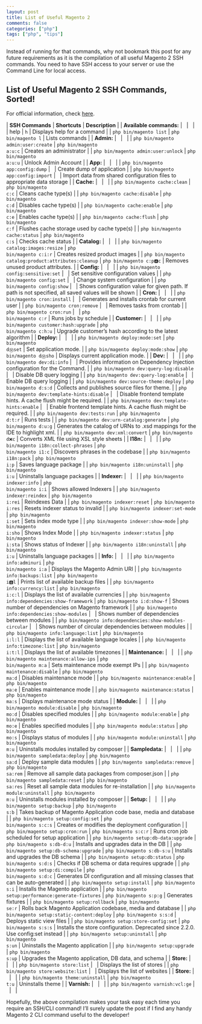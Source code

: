 ```yaml
---
layout: post
title: List of Useful Magento 2
comments: false
categories: ["php"]
tags: ["php", "tips"]
---
```


Instead of running for that commands, why not bookmark this post for any future requirements as it is the compilation of all useful Magento 2 SSH commands. You need to have SSH access to your server or use the Command Line for local access.

## List of Useful Magento 2 SSH Commands, Sorted!

For official information, check [here](https://devdocs.magento.com/guides/v2.2/config-guide/cli/config-cli-subcommands.html).
<span style="display: none;">5e4511cff09ee5470fca43d568da30334080d697</span>
<span style="display: none;">all:e0ca06d129d0e2a13d803d136e558d6e8de64578</span>

| **SSH Commands** | **Shortcuts** | **Description** |
| **Available commands:** | &nbsp; | &nbsp; |
| help | <code>h</code> | Displays help for a command |
| `php bin/magento list` | <code>php bin/magento l</code> |	Lists commands |
| **Admin:** |  &nbsp; | &nbsp; |
| `php bin/magento admin:user:create` |	<code>php bin/magento a:u:c</code> | Creates an administrator |
| `php bin/magento admin:user:unlock` |	<code>php bin/magento a:u:u</code> | Unlock Admin Account |
| **App:** |  &nbsp; | &nbsp; |
| `php bin/magento app:config:dump`	| &nbsp; |	Create dump of application |
| `php bin/magento app:config:import` | &nbsp; | Import data from shared configuration files to appropriate data storage |
| **Cache:** |  &nbsp; | &nbsp; |
| `php bin/magento cache:clean` | <code>php bin/magento c:c</code> | Cleans cache type(s) |
| `php bin/magento cache:disable` |	<code>php bin/magento c:d</code> | Disables cache type(s) |
| `php bin/magento cache:enable` | <code>php bin/magento c:e</code> | Enables cache type(s) |
| `php bin/magento cache:flush`	| <code>php bin/magento c:f</code> | Flushes cache storage used by cache type(s) |
| `php bin/magento cache:status` | <code>php bin/magento c:s</code> | Checks cache status |
| **Catalog:** |  &nbsp; | &nbsp; |
| `php bin/magento catalog:images:resize` | <code>php bin/magento c:i:r</code> | Creates resized product images |
| `php bin/magento catalog:product:attributes:cleanup` | <code>php bin/magento c:p:a:c</code> | Removes unused product attributes. |
| **Config:** |  &nbsp; | &nbsp; |
| `php bin/magento config:sensitive:set` | &nbsp; |	Set sensitive configuration values |
| `php bin/magento config:set` | &nbsp; | Change system configuration |
| `php bin/magento config:show`	| &nbsp; | Shows configuration value for given path. If path is not specified, all saved values will be shown |
| **Cron:** |  &nbsp; | &nbsp; |
| `php bin/magento cron:install` | &nbsp; | Generates and installs crontab for current user |
| `php bin/magento cron:remove` | &nbsp; | Removes tasks from crontab |
| `php bin/magento cron:run` | &nbsp; |	<code>php bin/magento c:r</code> | Runs jobs by schedule |
| **Customer:** |  &nbsp; | &nbsp; |
| `php bin/magento customer:hash:upgrade` | <code>php bin/magento c:h:u</code> | Upgrade customer’s hash according to the latest algorithm |
| **Deploy:** |  &nbsp; | &nbsp; |
| `php bin/magento deploy:mode:set` | <code>php bin/magento d:m:set</code> | Set application mode. |
| `php bin/magento deploy:mode:show` | <code>php bin/magento d:m:sho</code> | Displays current application mode. |
| **Dev:** |  &nbsp; | &nbsp; |
| `php bin/magento dev:di:info` | &nbsp; | Provides information on Dependency Injection configuration for the Command. |
| `php bin/magento dev:query-log:disable` | &nbsp; | Disable DB query logging |
| `php bin/magento dev:query-log:enable` | &nbsp; |	Enable DB query logging |
| `php bin/magento dev:source-theme:deploy` | <code>php bin/magento d:s:d</code> | Collects and publishes source files for theme. |
| `php bin/magento dev:template-hints:disable` | &nbsp; | Disable frontend template hints. A cache flush might be required. |
| `php bin/magento dev:template-hints:enable` | &nbsp; | Enable frontend template hints. A cache flush might be required. |
| `php bin/magento dev:tests:run` |	<code>php bin/magento d:t:r</code> | Runs tests |
| `php bin/magento dev:urn-catalog:generate` |	<code>php bin/magento d:u:g</code> | Generates the catalog of URNs to .xsd mappings for the IDE to highlight xml. |
| `php bin/magento dev:xml:convert`	| <code>php bin/magento d:x:c</code> | Converts XML file using XSL style sheets |
| **I18n:** |  &nbsp; | &nbsp; |
| `php bin/magento i18n:collect-phrases` | <code>php bin/magento i1:c</code> | Discovers phrases in the codebase |
| `php bin/magento i18n:pack` | <code>php bin/magento i:p</code> | Saves language package |
| `php bin/magento i18n:uninstall` | <code>php bin/magento i:u</code> | Uninstalls language packages |
| **Indexer:** |  &nbsp; | &nbsp; |
| `php bin/magento indexer:info` | <code>php bin/magento i:i</code> | Shows allowed Indexers |
| `php bin/magento indexer:reindex` | <code>php bin/magento i:rei</code> | Reindexes Data |
| `php bin/magento indexer:reset` | <code>php bin/magento i:res</code> | Resets indexer status to invalid |
| `php bin/magento indexer:set-mode` |	<code>php bin/magento i:set</code> | Sets index mode type |
| `php bin/magento indexer:show-mode` |	<code>php bin/magento i:sho</code> | Shows Index Mode |
| `php bin/magento indexer:status`	| <code>php bin/magento i:sta</code> | Shows status of Indexer |
| `php bin/magento i18n:uninstall` | <code>php bin/magento i:u</code> | Uninstalls language packages |
| **Info:** |  &nbsp; | &nbsp; |
| `php bin/magento info:adminuri` | <code>php bin/magento i:a</code> |	Displays the Magento Admin URI |
| `php bin/magento info:backups:list` | <code>php bin/magento i:b:l</code> | Prints list of available backup files |
| `php bin/magento info:currency:list` | <code>php bin/magento i:c:l</code> | Displays the list of available currencies |
| `php bin/magento info:dependencies:show-framework` | <code>php bin/magento i:d:show-f</code> | Shows number of dependencies on Magento framework |
| `php bin/magento info:dependencies:show-modules` |  &nbsp; | Shows number of dependencies between modules |
| `php bin/magento info:dependencies:show-modules-circular` |	&nbsp; | Shows number of circular dependencies between modules |
| `php bin/magento info:language:list` | <code>php bin/magento i:l:l</code> | Displays the list of available language locales |
| `php bin/magento info:timezone:list` | <code>php bin/magento i:t:l</code> | Displays the list of available timezones |
| **Maintenance:** |  &nbsp; | &nbsp; |
| `php bin/magento maintenance:allow-ips` |	<code>php bin/magento m:a</code> | Sets maintenance mode exempt IPs |
| `php bin/magento maintenance:disable` | <code>php bin/magento ma:d</code> | Disables maintenance mode |
| `php bin/magento maintenance:enable` | <code>php bin/magento ma:e</code> | Enables maintenance mode |
| `php bin/magento maintenance:status` | <code>php bin/magento ma:s</code> | Displays maintenance mode status |
| **Module:** |  &nbsp; | &nbsp; |
| `php bin/magento module:disable` | <code>php bin/magento mo:d</code> | Disables specified modules |
| `php bin/magento module:enable` |	<code>php bin/magento mo:e</code> |	Enables specified modules |
| `php bin/magento module:status` |	<code>php bin/magento mo:s</code> |	Displays status of modules |
| `php bin/magento module:uninstall` | <code>php bin/magento m:u</code>	| Uninstalls modules installed by composer |
| **Sampledata:** |  &nbsp; | &nbsp; |
| `php bin/magento sampledata:deploy` |	<code>php bin/magento sa:d</code> |	Deploy sample data modules |
| `php bin/magento sampledata:remove` |	<code>php bin/magento sa:rem</code> | Remove all sample data packages from composer.json |
| `php bin/magento sampledata:reset` |	<code>php bin/magento sa:res</code> | Reset all sample data modules for re-installation |
| `php bin/magento module:uninstall` | <code>php bin/magento m:u</code>	| Uninstalls modules installed by composer |
| **Setup:** |  &nbsp; | &nbsp; |
| `php bin/magento setup:backup` |	<code>php bin/magento s:b</code> | Takes backup of Magento Application code base, media and database |
| `php bin/magento setup:config:set` |	<code>php bin/magento s:c:s</code> |	Creates or modifies the deployment configuration |
| `php bin/magento setup:cron:run` |	<code>php bin/magento s:c:r</code> |	Runs cron job scheduled for setup application |
| `php bin/magento setup:db-data:upgrade` |	<code>php bin/magento s:db-d:u</code> |	Installs and upgrades data in the DB |
| `php bin/magento setup:db-schema:upgrade` |	<code>php bin/magento s:db-s:u</code> |	Installs and upgrades the DB schema |
| `php bin/magento setup:db:status` | <code>php bin/magento s:d:s</code> | Checks if DB schema or data requires upgrade |
| `php bin/magento setup:di:compile` |	<code>php bin/magento s:d:c</code> | Generates DI configuration and all missing classes that can be auto-generated |
| `php bin/magento setup:install` |	<code>php bin/magento s:i</code> |	Installs the Magento application |
| `php bin/magento setup:performance:generate-fixtures` |	<code>php bin/magento s:p:g</code> |	Generates fixtures |
| `php bin/magento setup:rollback` |	<code>php bin/magento se:r</code> |	Rolls back Magento Application codebase, media and database |
| `php bin/magento setup:static-content:deploy` |	<code>php bin/magento s:s:d</code> | Deploys static view files |
| `php bin/magento setup:store-config:set` | <code>php bin/magento s:s:s</code> | Installs the store configuration. Deprecated since 2.2.0. Use config:set instead |
| `php bin/magento setup:uninstall` | <code>php bin/magento s:un</code> | Uninstalls the Magento application |
| `php bin/magento setup:upgrade` |	<code>php bin/magento s:up</code> |	Upgrades the Magento application, DB data, and schema |
| **Store:** |  &nbsp; | &nbsp; |
| `php bin/magento store:list` | &nbsp; | Displays the list of stores |
| `php bin/magento store:website:list` | &nbsp; | Displays the list of websites |
| **Store:** |  &nbsp; | &nbsp; |
| `php bin/magento theme:uninstall` | <code>php bin/magento t:u</code> | Uninstalls theme |
| **Varnish:** |  &nbsp; | &nbsp; |
| `php bin/magento varnish:vcl:ge` |  &nbsp; | &nbsp; |

Hopefully, the above compilation makes your task easy each time you require an SSH/CLI command!
I’ll surely update the post if I find any handy Magento 2 CLI command useful to the developer!